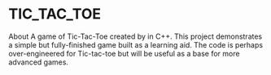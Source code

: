 # TIC_TAC_TOE
About
A game of Tic-Tac-Toe created by in C++.  This project demonstrates a simple but fully-finished game built as a learning aid. The code is perhaps over-engineered for Tic-tac-toe but will be useful as a base for more advanced games.


